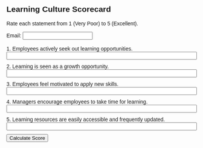 <!DOCTYPE html>
<html lang="en">
<head>
    <meta charset="UTF-8">
    <meta name="viewport" content="width=device-width, initial-scale=1.0">
    <style>
        body { font-family: Arial, sans-serif; margin: 20px; }
        .container { max-width: 600px; margin: auto; }
        .question { margin-bottom: 10px; display: flex; flex-direction: column; }
        .score { font-weight: bold; }
        .result { display: none; margin-top: 20px; padding: 10px; border: 1px solid #ccc; }
    </style>
</head>
<body>
    <div class="container">
        <h2>Learning Culture Scorecard</h2>
        <p>Rate each statement from 1 (Very Poor) to 5 (Excellent).</p>
        <form id="scorecard">
            <label>Email: </label>
            <input type="email" id="email" name="email" required>
            <br><br>
            <div class="question">
                <label>1. Employees actively seek out learning opportunities.</label>
                <input type="number" min="1" max="5" name="q1" required>
            </div>
            <div class="question">
                <label>2. Learning is seen as a growth opportunity.</label>
                <input type="number" min="1" max="5" name="q2" required>
            </div>
            <div class="question">
                <label>3. Employees feel motivated to apply new skills.</label>
                <input type="number" min="1" max="5" name="q3" required>
            </div>
            <div class="question">
                <label>4. Managers encourage employees to take time for learning.</label>
                <input type="number" min="1" max="5" name="q4" required>
            </div>
            <div class="question">
                <label>5. Learning resources are easily accessible and frequently updated.</label>
                <input type="number" min="1" max="5" name="q5" required>
            </div>
            <button type="submit">Calculate Score</button>
        </form>
        <div class="result" id="result">
            <h3>Your Learning Culture Score:</h3>
            <p class="score" id="score"></p>
            <p id="interpretation"></p>
        </div>
    </div>
    <script>
        document.getElementById('scorecard').addEventListener('submit', function(event) {
            event.preventDefault();
            let total = 0;
            let inputs = document.querySelectorAll('input[type="number"]');
            inputs.forEach(input => total += parseInt(input.value));
            let score = (total / (inputs.length * 5)) * 100;
            document.getElementById('score').innerText = score.toFixed(1) + "%";
            
            let interpretation = "";
            if (score < 30) interpretation = "At Risk: Learning is ignored, employees resist change.";
            else if (score < 50) interpretation = "Weak: Learning exists but lacks impact.";
            else if (score < 70) interpretation = "Developing: Improving but needs stronger leadership support.";
            else if (score < 85) interpretation = "Strong: Learning is valued and aligned with business goals.";
            else interpretation = "High-Performance: Learning drives innovation and competitive advantage.";
            
            document.getElementById('interpretation').innerText = interpretation;
            document.getElementById('result').style.display = 'block';
            
            // Capture Email and Score
            let email = document.getElementById('email').value;
            fetch('https://your-server-endpoint.com/capture-email', {
                method: 'POST',
                headers: { 'Content-Type': 'application/json' },
                body: JSON.stringify({ email: email, score: score.toFixed(1) })
            });
        });
    </script>
</body>
</html>
